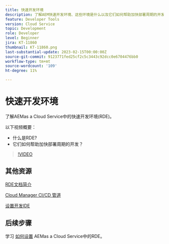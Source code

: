 ```yaml
---
title: 快速开发环境
description: 了解AEM快速开发环境、这些环境是什么以及它们如何帮助加快部署周期的开发。
feature: Developer Tools
version: Cloud Service
topic: Development
role: Developer
level: Beginner
jira: KT-11860
thumbnail: KT-11860.png
last-substantial-update: 2023-02-15T00:00:00Z
source-git-commit: 9123771fed25cf2c5c3443c92dcc0e6704476bb0
workflow-type: tm+mt
source-wordcount: '109'
ht-degree: 11%

---
```



# 快速开发环境

了解AEMas a Cloud Service中的快速开发环境(RDE)。

以下视频概要：

- 什么是RDE?
- 它们如何帮助加快部署周期的开发？

>[!VIDEO](https://video.tv.adobe.com/v/3414128/?quality=12&learn=on)

## 其他资源


[RDE文档简介](https://experienceleague.adobe.com/docs/experience-manager-cloud-service/content/implementing/developing/rapid-development-environments.html#introduction)

[Cloud Manager CI/CD 管道](https://experienceleague.adobe.com/docs/experience-manager-cloud-service/content/implementing/using-cloud-manager/cicd-pipelines/introduction-ci-cd-pipelines.html)

[设置开发IDE](https://experienceleague.adobe.com/docs/experience-manager-learn/cloud-service/local-development-environment-set-up/development-tools.html)

## 后续步骤

学习 [如何设置](./how-to-setup.md) AEMas a Cloud Service中的RDE。
